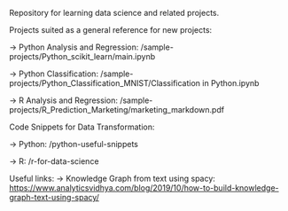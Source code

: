 Repository for learning data science and related projects.



Projects suited as a general reference for new projects:

  -> Python Analysis and Regression: /sample-projects/Python_scikit_learn/main.ipynb
  
  -> Python Classification: /sample-projects/Python_Classification_MNIST/Classification in Python.ipynb
  
  -> R Analysis and Regression: /sample-projects/R_Prediction_Marketing/marketing_markdown.pdf
  
  

Code Snippets for Data Transformation:

  -> Python: /python-useful-snippets
  
  -> R: /r-for-data-science
  
Useful links:
  -> Knowledge Graph from text using spacy: https://www.analyticsvidhya.com/blog/2019/10/how-to-build-knowledge-graph-text-using-spacy/
